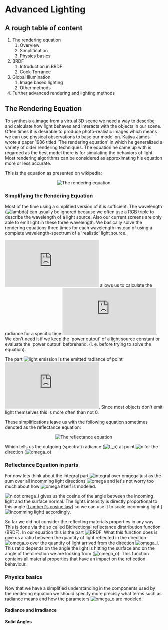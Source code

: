 # Advanced Lighting
## A rough table of content
1. The rendering equation
   1. Overview
   2. Simplification
   3. Physics basics
2. BRDF
   1. Introduction in BRDF
   2. Cook-Torrance
4. Global Illumination
   1. Image based lighting
   2. Other methods
5. Further advanced rendering and lighting methods

## The Rendering Equation
To synthesis a image from a virtual 3D scene we need a way to describe and calculate how light behaves and interacts with the objects in our scene. Often times it is desirable to produce photo-realistic images which means we can use physical observations to base our model on. Kajiya James wrote a paper 1986 titled 'The rendering equation' in which he generalized a variety of older rendering techniques. The equation he came up with is regarded as the best model there is for simulating the behaviors of light. Most rendering algorithms can be considered as approximating his equation more or less accurate.

This is the equation as presented on wikipedia:
<p align="center">
  <img src="https://latex.codecogs.com/gif.latex?L_{\text{o}}(\mathbf&space;x,&space;\omega_{\text{o}},&space;\lambda,&space;t)&space;=&space;L_e(\mathbf&space;x,&space;\omega_{\text{o}},&space;\lambda,&space;t)&space;&plus;&space;\int_\Omega&space;f_r(\mathbf&space;x,&space;\omega_{\text{i}},&space;\omega_{\text{o}},&space;\lambda,&space;t)&space;L_{\text{i}}(\mathbf&space;x,&space;\omega_{\text{i}},&space;\lambda,&space;t)&space;(\omega_{\text{i}}\cdot\mathbf&space;n)&space;\operatorname&space;d&space;\omega_{\text{i}}" alt="The rendering equation"/>
</p>

### Simplifying the Rendering Equation

Most of the time using a simplified version of it is sufficient. The wavelength (![lambda](https://latex.codecogs.com/gif.latex?\lambda)) can usually be ignored because we often use a RGB triple to describe the wavelength of a light source. Also our current screens are only able to emit light in these three wavelength. We basically solve the rendering equations three times for each wavelength instead of using a complete wavelength-spectrum of a 'realistic' light source.

![time](https://latex.codecogs.com/gif.latex?t) allows us to calculate the radiance for a specific time ![time](https://latex.codecogs.com/gif.latex?t). We don't need it if we keep the 'power output' of a light source constant or evaluate the 'power output' beforehand. (i. e. before trying to solve the equation).


The part ![light emission](https://latex.codecogs.com/gif.latex?L_e(\mathbf&space;x,&space;\omega_{\text{o}},&space;\lambda,&space;t)) is the emitted radiance of point ![x](https://latex.codecogs.com/gif.latex?x). Since most objects don't emit light themselves this is more often than not 0.

These simplifications leave us with the following equation sometimes denoted as the reflectance equation:


<p align="center">
   <img src="https://latex.codecogs.com/gif.latex?L_o(x,\omega_o)&space;=&space;\int\limits_{\Omega}&space;f_r(x,\omega_i,\omega_o)&space;L_i(x,\omega_i)(&space;n&space;\cdot&space;\omega_i)&space;d\omega_i" alt="The reflectance equation"/>
</p>

Which tells us the outgoing (spectral) radiance (![L_o](https://latex.codecogs.com/gif.latex?\L_o)) at point ![x](https://latex.codecogs.com/gif.latex?\x) for the direction (![omega_o](https://latex.codecogs.com/gif.latex?\omega_o))

### Reflectance Equation in parts
For now lets think about the integral part ![integral over omgega](https://latex.codecogs.com/gif.latex?\int\limits_{\Omega}[...]d\omega_i) just as the sum over all incomming light directions ![omega](https://latex.codecogs.com/gif.latex?\omega) and let's not worry too much about how ![omega](https://latex.codecogs.com/gif.latex?\omega) itself is modeled.

![n dot omega_i](https://latex.codecogs.com/gif.latex?(n\cdot\omega_i)) gives us the cosine of the angle between the incoming light and the surface normal. The lights intensity is directly proportional to this angle ([Lambert's cosine law](https://en.wikipedia.org/wiki/Lambert%27s_cosine_law)) so we can use it to scale incomming light (![incomming light](https://latex.codecogs.com/gif.latex?L_i(x,\omega_i)(n\cdot\omega_i))) accordingly.

So far we did not consider the reflecting materials properties in any way. This is done via the so called Bidirectional reflectance dirstribution function (BRDF). In our equation this is the part ![BRDF](https://latex.codecogs.com/gif.latex?f_r(x,\omega_i,\omega_o)). What this function does is give us a ratio between the quantity of light reflected in the direction ![omega_o](https://latex.codecogs.com/gif.latex?\omega_o) over the quantity of light arrived from the direction ![omega_i](https://latex.codecogs.com/gif.latex?\omega_i). This ratio depends on the angle the light is hitting the surface and on the angle of the direction we are looking from (![omega_o](https://latex.codecogs.com/gif.latex?\omega_o)). This function contains all material properties that have an impact on the reflection behaviour.


### Physics basics
Now that we have a simplified understanding in the components used by the rendering equation we should specify more precisly what terms such as radiance means and how the parameters ![omega_o](https://latex.codecogs.com/gif.latex?\omega_o) are modeled.

#### Radiance and Irradiance

#### Solid Angles

